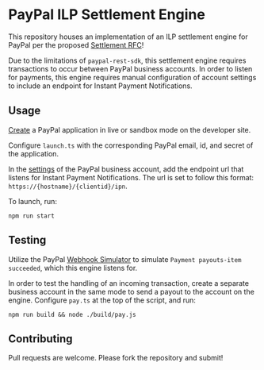 # PayPal ILP Settlement Engine

This repository houses an implementation of an ILP settlement engine for PayPal per the proposed [Settlement RFC](https://github.com/interledger/rfcs/pull/536)!

Due to the limitations of `paypal-rest-sdk`, this settlement engine requires transactions to occur between PayPal business accounts. In order to listen for payments, this engine requires manual configuration of account settings to include an endpoint for Instant Payment Notifications.

## Usage

[Create](https://developer.paypal.com/developer/applications/create) a PayPal application in live or sandbox mode on the developer site.

Configure `launch.ts` with the corresponding PayPal email, id, and secret of the application.

In the [settings](https://www.sandbox.paypal.com/businessmanage/settings/website) of the PayPal business account, add the endpoint url that listens for Instant Payment Notifications. The url is set to follow this format: `https://{hostname}/{clientid}/ipn`.

To launch, run:

```
npm run start
```

## Testing

Utilize the PayPal [Webhook Simulator](https://developer.paypal.com/developer/webhooksSimulator/) to simulate `Payment payouts-item succeeded`, which this engine listens for. 

In order to test the handling of an incoming transaction, create a separate business account in the same mode to send a payout to the account on the engine. Configure `pay.ts` at the top of the script, and run:

```
npm run build && node ./build/pay.js
```

## Contributing

Pull requests are welcome. Please fork the repository and submit!
